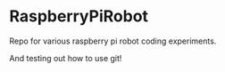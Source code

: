 # RaspberryPiRobot

Repo for various raspberry pi robot coding experiments.

And testing out how to use git!

